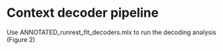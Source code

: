 # Context decoder pipeline

Use ANNOTATED_runrest_fit_decoders.mlx to run the decoding analysis (Figure 2)
